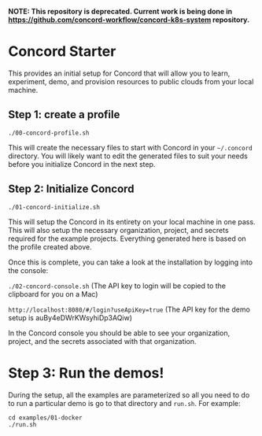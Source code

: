 **NOTE: This repository is deprecated. Current work is being done in https://github.com/concord-workflow/concord-k8s-system repository.**

# Concord Starter

This provides an initial setup for Concord that will allow you to learn, experiment, demo, and provision resources to public clouds from your local machine.

## Step 1: create a profile

`./00-concord-profile.sh`

This will create the necessary files to start with Concord in your `~/.concord` directory. You will likely want to edit the generated files to suit your needs before you initialize Concord in the next step.

## Step 2: Initialize Concord

`./01-concord-initialize.sh`

This will setup the Concord in its entirety on your local machine in one pass. This will also setup the necessary organization, project, and secrets required for the example projects. Everything generated here is based on the profile created above.

Once this is complete, you can take a look at the installation by logging into the console:

`./02-concord-console.sh` (The API key to login will be copied to the clipboard for you on a Mac)

`http://localhost:8080/#/login?useApiKey=true` (The API key for the demo setup is auBy4eDWrKWsyhiDp3AQiw)

In the Concord console you should be able to see your organization, project, and the secrets associated with that organization.

# Step 3: Run the demos!

During the setup, all the examples are parameterized so all you need to do to run a particular demo is go to that directory and `run.sh`. For example:

```
cd examples/01-docker
./run.sh
```
